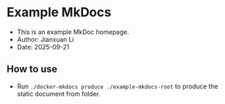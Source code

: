 # Example MkDocs

* This is an example MkDoc homepage.
* Author: Jianxuan Li
* Date: 2025-09-21

## How to use

* Run `./docker-mkdocs produce ./example-mkdocs-root` to produce the static document from folder.
